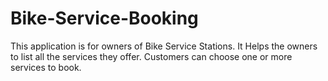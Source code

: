 # Bike-Service-Booking
This application is for owners of Bike Service Stations. It Helps the owners to list all the services they offer. Customers can choose one or more services to book.
